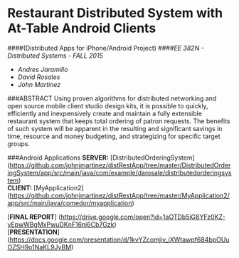 # Restaurant Distributed System with At-Table Android Clients
####(Distributed Apps for iPhone/Android Project)
####*EE 382N - Distributed Systems - FALL 2015* 

* _Andres Jaramillo_  
* _David Rosales_  	
* _John Martinez_  

###ABSTRACT
Using proven algorithms for distributed networking and open source mobile client studio design kits, it is possible to quickly, efficiently and inexpensively create and maintain a fully extensible restaurant system that keeps total ordering of patron requests. The benefits of such system will be apparent in the resulting and significant savings in time, resource and money budgeting, and strategizing for specific target groups. 

###Android Applications
**SERVER:** [DistributedOrderingSystem] (https://github.com/johnjmartinez/distRestApp/tree/master/DistributedOrderingSystem/app/src/main/java/com/example/darosale/distributedorderingsystem)  
**CLIENT:** [MyApplication2]  (https://github.com/johnjmartinez/distRestApp/tree/master/MyApplication2/app/src/main/java/comedor/myapplication)  
  
[**FINAL REPORT**] (https://drive.google.com/open?id=1aOTDb5iG8YFz0KZ-yEpwWBgMxPwuDKnF16nj6Cb7Gzk)  
[**PRESENTATION**] (https://docs.google.com/presentation/d/1kvYZcomjiv_iXWtawpf684bpOUuOZSH9o1NaKL9JyBM)
